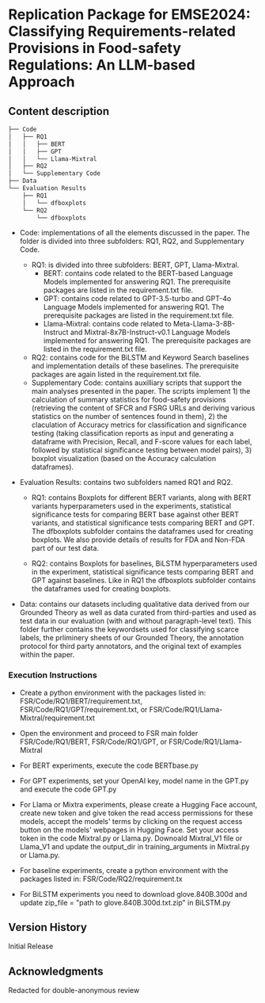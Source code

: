 # Replication Package for EMSE2024: Classifying Requirements-related Provisions in Food-safety Regulations: An LLM-based Approach


## Content description

```bash
├── Code
│   ├── RQ1
│   │   ├── BERT
│   │   ├── GPT
│   │   └── Llama-Mixtral
│   ├── RQ2
│   └── Supplementary Code
├── Data
└── Evaluation Results
    ├── RQ1
    │   └── dfboxplots
    └── RQ2
        └── dfboxplots
```
        
* Code: implementations of all the elements discussed in the paper. The folder is divided into three subfolders: RQ1, RQ2, and Supplementary Code.

    * RQ1: is divided into three subfolders: BERT, GPT, Llama-Mixtral.
        * BERT: contains code related to the BERT-based Language Models implemented for answering RQ1. The prerequisite packages are listed in the requirement.txt file.
        * GPT: contains code related to GPT-3.5-turbo and GPT-4o Language Models implemented for answering RQ1. The prerequisite packages are listed in the requirement.txt file.
        * Llama-Mixtral: contains code related to Meta-Llama-3-8B-Instruct and Mixtral-8x7B-Instruct-v0.1 Language Models implemented for answering RQ1. The prerequisite packages are                 listed in the requirement.txt file.
    * RQ2: contains code for the BiLSTM and Keyword Search baselines and implementation details of these baselines. The prerequisite packages are again listed in the requirement.txt file. 
    * Supplementary Code: contains auxilliary scripts that support the main analyses presented in the paper. The scripts implement 1) the calculation of summary statistics for food-safety provisions (retrieving the content of SFCR and FSRG URLs and deriving various statistics on the number of sentences found in them), 2) the claculation of Accuracy metrics for classification and significance testing (taking classification reports as input and generating a dataframe with Precision, Recall, and F-score values for each label, followed by statistical significance testing between model pairs), 3) boxplot visualization (based on the Accuracy calculation dataframes).

* Evaluation Results: contains two subfolders named RQ1 and RQ2. 
    * RQ1: contains Boxplots for different BERT variants, along with BERT variants hyperparameters used in the experiments, statistical significance tests for comparing BERT base against other BERT variants, and statistical significance tests comparing BERT and GPT. The dfboxplots subfolder contains the dataframes used for creating boxplots. We also provide details of results for FDA and Non-FDA part of our test data.
    
    * RQ2: contains Boxplots for baselines, BiLSTM hyperparameters used in the experiment, statistical significance tests comparing BERT and GPT against baselines. Like in RQ1 the dfboxplots subfolder contains the dataframes used for creating boxplots.
    
* Data: contains our datasets including qualitative data derived from our Grounded Theory as well as data curated from third-parties and used as test data in our evaluation (with and without paragraph-level text). This folder further contains the keywordsets used for classifying scarce labels, the prliminery sheets of our Grounded Theory, the annotation protocol for third party annotators, and the original text of examples within the paper. 

### Execution Instructions

* Create a python environment with the packages listed in: FSR/Code/RQ1/BERT/requirement.txt, FSR/Code/RQ1/GPT/requirement.txt, or FSR/Code/RQ1/Llama-Mixtral/requirement.txt
* Open the environment and proceed to FSR main folder FSR/Code/RQ1/BERT, FSR/Code/RQ1/GPT, or FSR/Code/RQ1/Llama-Mixtral
* For BERT experiments, execute the code BERTbase.py
* For GPT experiments, set your OpenAI key, model name in the GPT.py and execute the code GPT.py
* For Llama or Mixtra experiments, please create a Hugging Face account, create new token and give token the read access permissions for these models, accept the models' terms by clicking on the request access button on the models' webpages in Hugging Face. Set your access token in the code Mixtral.py or Llama.py. Downoald Mixtral_V1 file or Llama_V1 and update the output_dir in training_arguments in Mixtral.py or Llama.py.
  
  
* For baseline experiments, create a python environment with the packages listed in: FSR/Code/RQ2/requirement.tx
* For BiLSTM experiments you need to download glove.840B.300d and update zip_file = "path to glove.840B.300d.txt.zip" in BiLSTM.py 

## Version History

Initial Release

## Acknowledgments
Redacted for double-anonymous review
